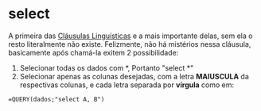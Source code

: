 # select

A primeira das [Cláusulas Linguísticas](https://developers.google.com/chart/interactive/docs/querylanguage?sjid=1226402367079700006-SA&hl=pt-br#language-clauses) e a mais importante delas, sem ela o resto literalmente não existe. Felizmente, não há mistérios nessa cláusula, basicamente após chamá-la exitem 2 possibilidade:

1.  Selecionar todas os dados com *, Portanto "select *"
2.  Selecionar apenas as colunas desejadas, com a letra **MAIUSCULA** da respectivas colunas, e cada letra separada por **vírgula** como em:

```
=QUERY(dados;"select A, B")
```
